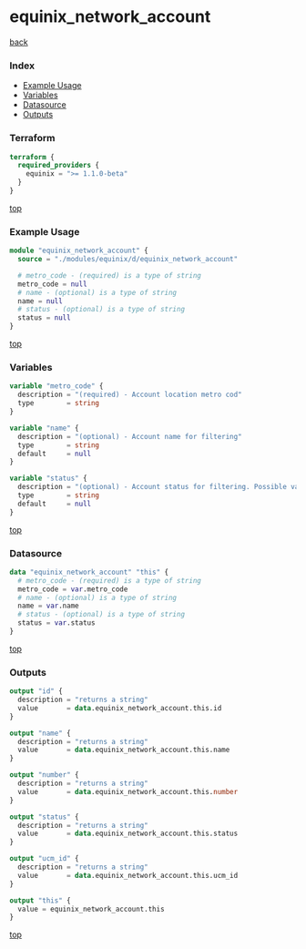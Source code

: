 # equinix_network_account

[back](../equinix.md)

### Index

- [Example Usage](#example-usage)
- [Variables](#variables)
- [Datasource](#datasource)
- [Outputs](#outputs)

### Terraform

```terraform
terraform {
  required_providers {
    equinix = ">= 1.1.0-beta"
  }
}
```

[top](#index)

### Example Usage

```terraform
module "equinix_network_account" {
  source = "./modules/equinix/d/equinix_network_account"

  # metro_code - (required) is a type of string
  metro_code = null
  # name - (optional) is a type of string
  name = null
  # status - (optional) is a type of string
  status = null
}
```

[top](#index)

### Variables

```terraform
variable "metro_code" {
  description = "(required) - Account location metro cod"
  type        = string
}

variable "name" {
  description = "(optional) - Account name for filtering"
  type        = string
  default     = null
}

variable "status" {
  description = "(optional) - Account status for filtering. Possible values are Active, Processing, Submitted, Staged"
  type        = string
  default     = null
}
```

[top](#index)

### Datasource

```terraform
data "equinix_network_account" "this" {
  # metro_code - (required) is a type of string
  metro_code = var.metro_code
  # name - (optional) is a type of string
  name = var.name
  # status - (optional) is a type of string
  status = var.status
}
```

[top](#index)

### Outputs

```terraform
output "id" {
  description = "returns a string"
  value       = data.equinix_network_account.this.id
}

output "name" {
  description = "returns a string"
  value       = data.equinix_network_account.this.name
}

output "number" {
  description = "returns a string"
  value       = data.equinix_network_account.this.number
}

output "status" {
  description = "returns a string"
  value       = data.equinix_network_account.this.status
}

output "ucm_id" {
  description = "returns a string"
  value       = data.equinix_network_account.this.ucm_id
}

output "this" {
  value = equinix_network_account.this
}
```

[top](#index)